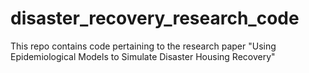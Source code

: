 # disaster_recovery_research_code
This repo contains code pertaining to the research paper "Using Epidemiological Models to Simulate Disaster Housing Recovery"
